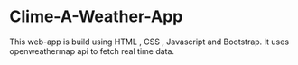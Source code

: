 # Clime-A-Weather-App
This web-app is build using HTML , CSS , Javascript and Bootstrap.
It uses openweathermap api to fetch real time data.

